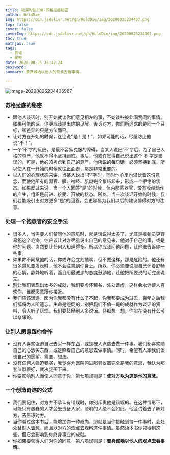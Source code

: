 ```yaml
---
title: 吼呆时刻238-苏格拉底秘密
author: HoldDie
img: https://cdn.jsdelivr.net/gh/HoldDie/img/20200825234407.png
top: false
cover: false
coverImg: https://cdn.jsdelivr.net/gh/HoldDie/img/20200825234407.png
toc: true
mathjax: true
tags:
  - 真诚
  - 秘密
date: 2020-08-25 23:42:24
password:
summary: 要真诚地以他人的观点去看事情。

---
```


![image-20200825234406967](https://cdn.jsdelivr.net/gh/HoldDie/img/20200825234407.png)

### **苏格拉底的秘密**

- 跟他人谈话时，别开始就谈你们意见相左的事，不妨谈些彼此间赞同的事情。如果可能的话，你更应该提出你的见解，告诉对方，你们所追求的是同一个目标，所差异的只是方法而已。
- 让对方在开始的时候，连连说“是！是！”，如果可能的话，尽量防止他说“不！”。
- 一个‘不’字的反应，是最不容易克服的障碍，当某人说出‘不’字后，为了自己人格的尊严，他就不得不坚持到底。事后，他或许觉得自己说出这个‘不’字是错误的，可是，他必须考虑到自己的尊严。他所说的每句话，必须坚持到底，所以使人在一开始的时候就往正面走，那是非常重要的。
- 以人们的心理状态来讲，当某人说出“不”字时，同时他心里也潜伏着这份意念，而使他所有的器官、腺、神经、肌肉完全集结起来，形成一个拒绝的状态。如果反过来说，当一个人回答“是”的时候，体内那些器官，没有收缩动作的产生，组织是前进、接受、开放的状态。所以，当一次谈话开始的时候，我们若能吸引出对方更多“是”的回答，会更容易为我们以后的建议博得对方的注意。

### **处理一个抱怨者的安全手法**

- 很多人，当需要人们赞同他的意见时，就是话说得太多了。尤其是推销员更容易犯这个毛病。你应该让对方尽量说出自己的意见来，他对于自己的事，或是他的问题，当然要比任何人知道得多。所以你应该问他问题，让他来告诉你一些事。
- 如果你不同意他的话，你或许会立刻插嘴，但不要这样，那是危险的。他还有很多意见要发表时，他不会注意到你身上。所以，你必须要说服自己怀着舒畅的心情，静静地听着，而且用最诚恳的态度鼓励他，让他把所要说的话完全说完。
- 别让我们表现出太多的成就，我们要虚怀若谷、处处谦虚，这样会永远使人喜欢你，谁都愿意跟你接近。
- 我们应该谦逊，因为你我都没有什么了不起，你我都要成为过去，百年之后我们都将为人所遗忘。生命是短促的，别把我们不值一提的成就作为谈话的资料，令人听了厌烦。我们要鼓励别人多说话。仔细想一想，你实在没有什么可以夸耀的。

### **让别人愿意跟你合作**

- 没有人喜欢强迫自己去买一样东西，或是被人派遣去做一件事。我们都喜欢随自己的心愿买东西，或是照着自己的意思去做事情。同时，希望有人跟我们谈谈自己的愿望、需要、想法。
- 没有任何人强迫我买，我觉得为医院购进那套仪器完全是我的意思，我认为那套仪器很好，就决定买下来。
- 你要影响别人而使人同意于你，第七项规则是：**使对方以为这是他的意念。**

### **一个创造奇迹的公式**

- 我们要记住，对方并不承认有错误时，你别斥责他是错误的。在这种情形下，可能只有愚蠢的人才会去责备人家，聪明的人绝不会如此，他会试着去了解对方，去原谅对方。
- 当你看过这本书后，能增加你一种趋向，那就是当你接触到每一件事时，会处处替别人着想，而且以对方的观点去观察这件事情。虽然读本书你只得到这些，但它会影响到你终身事业的成就。
- 你如果要获得人们对你的同意，第八项规则是：**要真诚地以他人的观点去看事情。**